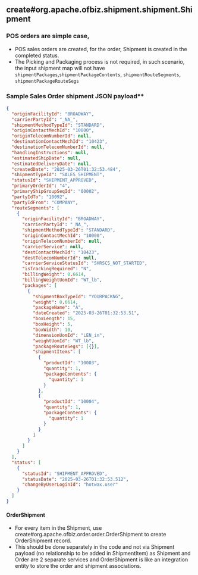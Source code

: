 ## create#org.apache.ofbiz.shipment.shipment.Shipment

### POS orders are simple case, 
* POS sales orders are created, for the order, Shipment is created in the completed status. 
* The Picking and Packaging process is not required, in such scenario, the input shipment map will not have `shipmentPackages`,`shipmentPackageContents`, `shipmentRouteSegments`, `shipmentPackageRouteSegs`


### Sample Sales Order shipment JSON payload**
```json
{
  "originFacilityId": "BROADWAY",
  "carrierPartyId": "_NA_",
  "shipmentMethodTypeId": "STANDARD",
  "originContactMechId": "10000",
  "originTelecomNumberId": null,
  "destinationContactMechId": "10423",
  "destinationTelecomNumberId": null,
  "handlingInstructions": null,
  "estimatedShipDate": null,
  "estimatedDeliveryDate": null,
  "createdDate": "2025-03-26T01:32:53.484",
  "shipmentTypeId": "SALES_SHIPMENT",
  "statusId": "SHIPMENT_APPROVED",
  "primaryOrderId": "4",
  "primaryShipGroupSeqId": "00002",
  "partyIdTo": "10092",
  "partyIdFrom": "COMPANY",
  "routeSegments": [
    {
      "originFacilityId": "BROADWAY",
      "carrierPartyId": "_NA_",
      "shipmentMethodTypeId": "STANDARD",
      "originContactMechId": "10000",
      "originTelecomNumberId": null,
      "carrierService": null,
      "destContactMechId": "10423",
      "destTelecomNumberId": null,
      "carrierServiceStatusId": "SHRSCS_NOT_STARTED",
      "isTrackingRequired": "N",
      "billingWeight": 0.6614,
      "billingWeightUomId": "WT_lb",
      "packages": [
        {
          "shipmentBoxTypeId": "YOURPACKNG",
          "weight": 0.6614,
          "packageName": "A",
          "dateCreated": "2025-03-26T01:32:53.51",
          "boxLength": 15,
          "boxHeight": 5,
          "boxWidth": 10,
          "dimensionUomId": "LEN_in",
          "weightUomId": "WT_lb",
          "packageRouteSegs": [{}],
          "shipmentItems": [
            {
              "productId": "10003",
              "quantity": 1,
              "packageContents": {
                "quantity": 1
              }
            },
            {
              "productId": "10004",
              "quantity": 1,
              "packageContents": {
                "quantity": 1
              }
            }
          ]
        }
      ]
    }
  ],
  "status": [
    {
      "statusId": "SHIPMENT_APPROVED",
      "statusDate": "2025-03-26T01:32:53.512",
      "changeByUserLoginId": "hotwax.user"
    }
  ]
}
```
#### OrderShipment 
- For every item in the Shipment, use create#org.apache.ofbiz.order.order.OrderShipment to create OrderShipment record.
- This should be done separately in the code and not via Shipment payload (no relationship to be added in ShipmentItem) as Shipment and Order are 2 separate
services and OrderShipment is like an integration entity to store the order and shipment associations.


